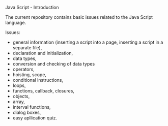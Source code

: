Java Script - Introduction

The current repository contains basic issues related to the Java Script language.

Issues:

- general information (inserting a script into a page, inserting a script in a separate file),
- declaration and initialization,
- data types,
- conversion and checking of data types
- operators, 
- hoisting, scope,
- conditional instructions,
- loops,
- functions, callback, closures,
- objects,
- array,
- interval functions,
- dialog boxes,
- easy apllication quiz.

